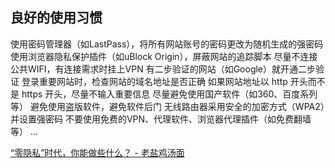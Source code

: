 
## 良好的使用习惯

使用密码管理器（如LastPass），将所有网站账号的密码更改为随机生成的强密码
使用浏览器隐私保护插件（如uBlock Origin），屏蔽网站的追踪脚本
尽量不连接公共WIFI，有连接需求时挂上VPN
有二步验证的网站（如Google）就开通二步验证
登录重要网站时，检查网站的域名地址是否正确
如果网站地址以 http 开头而不是 https 开头，尽量不输入重要信息
尽量避免使用国产软件（如360、百度系列等）
避免使用盗版软件，避免软件后门
无线路由器采用安全的加密方式（WPA2）并设置强密码
不要使用免费的VPN、代理软件、浏览器代理插件（如免费翻墙等）
...


[“零隐私”时代，你能做些什么？ - 老盐鸡汤面](https://blog.ysoup.org/stuff/privacy-protection.html)
